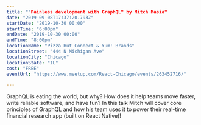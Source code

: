 ```yaml
---
title: ""Painless development with GraphQL" by Mitch Masia"
date: "2019-09-08T17:37:20.793Z"
startDate: "2019-10-30 00:00"
startTime: "6:00pm"
endDate: "2019-10-30 00:00"
endTime: "8:00pm"
locationName: "Pizza Hut Connect & Yum! Brands"
locationStreet: "444 N Michigan Ave"
locationCity: "Chicago"
locationState: "IL"
cost: "FREE"
eventUrl: "https://www.meetup.com/React-Chicago/events/263452716/"

---
```


GraphQL is eating the world, but why? How does it help teams move faster, write reliable software, and have fun? In this talk Mitch will cover core principles of GraphQL and how his team uses it to power their real-time financial research app (built on React Native)!

